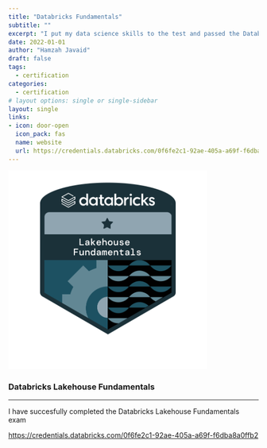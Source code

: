 ```yaml
---
title: "Databricks Fundamentals"
subtitle: ""
excerpt: "I put my data science skills to the test and passed the Databricks Fundamentals exam."
date: 2022-01-01
author: "Hamzah Javaid"
draft: false
tags:
  - certification
categories:
  - certification
# layout options: single or single-sidebar
layout: single
links:
- icon: door-open
  icon_pack: fas
  name: website
  url: https://credentials.databricks.com/0f6fe2c1-92ae-405a-a69f-f6dba8a0ffb2
---
```


![Lakehouse Fundamentals](featured-hex.png)

### Databricks Lakehouse Fundamentals
---

I have succesfully completed the Databricks Lakehouse Fundamentals exam

https://credentials.databricks.com/0f6fe2c1-92ae-405a-a69f-f6dba8a0ffb2
